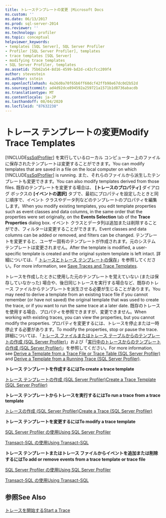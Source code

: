 ```yaml
---
title: トレーステンプレートの変更 |Microsoft Docs
ms.custom: ''
ms.date: 06/13/2017
ms.prod: sql-server-2014
ms.reviewer: ''
ms.technology: profiler
ms.topic: conceptual
helpviewer_keywords:
- templates [SQL Server], SQL Server Profiler
- Profiler [SQL Server Profiler], templates
- trace templates [SQL Server]
- modifying trace templates
- SQL Server Profiler, templates
ms.assetid: 75b62a54-8d16-4599-bd2d-c42cfcc209f4
author: stevestein
ms.author: sstein
ms.openlocfilehash: 4a26d0a70f65b6ff60dcf42ffb98e67dc0d2b52d
ms.sourcegitcommit: ad4d92dce894592a259721a1571b1d8736abacdb
ms.translationtype: MT
ms.contentlocale: ja-JP
ms.lasthandoff: 08/04/2020
ms.locfileid: "87632238"
---
```

# <a name="modify-trace-templates"></a><span data-ttu-id="e3260-102">トレース テンプレートの変更</span><span class="sxs-lookup"><span data-stu-id="e3260-102">Modify Trace Templates</span></span>
  <span data-ttu-id="e3260-103">[!INCLUDE[ssSqlProfiler](../../includes/sssqlprofiler-md.md)] を実行しているローカル コンピューター上のファイルに保存されたテンプレートは変更することができます。</span><span class="sxs-lookup"><span data-stu-id="e3260-103">You can modify templates that are saved in a file on the local computer on which [!INCLUDE[ssSqlProfiler](../../includes/sssqlprofiler-md.md)] is running.</span></span> <span data-ttu-id="e3260-104">また、それらのファイルから派生したテンプレートも変更できます。</span><span class="sxs-lookup"><span data-stu-id="e3260-104">You can also modify templates derived from those files.</span></span> <span data-ttu-id="e3260-105">既存のテンプレートを変更する場合は、 **[トレースのプロパティ]** ダイアログ ボックスの **[イベントの選択]** タブで、最初にプロパティを設定したときと同じ順序で、イベント クラスやデータ列などのテンプレートのプロパティを編集します。</span><span class="sxs-lookup"><span data-stu-id="e3260-105">When you modify existing templates, you edit template properties such as event classes and data columns, in the same order that the properties were set originally, on the **Events Selection** tab of the **Trace Properties** dialog box.</span></span> <span data-ttu-id="e3260-106">イベント クラスとデータ列は追加または削除することができ、フィルターは変更することができます。</span><span class="sxs-lookup"><span data-stu-id="e3260-106">Event classes and data columns can be added or removed, and filters can be changed.</span></span> <span data-ttu-id="e3260-107">テンプレートを変更すると、ユーザー固有のテンプレートが作成されます。元のシステム テンプレートは変更されません。</span><span class="sxs-lookup"><span data-stu-id="e3260-107">After the template is modified, a user-specific template is created and the original system template is left intact.</span></span> <span data-ttu-id="e3260-108">詳細については、「 [トレースとトレース テンプレートの保存](save-traces-and-trace-templates.md)」を参照してください。</span><span class="sxs-lookup"><span data-stu-id="e3260-108">For more information, see [Save Traces and Trace Templates](save-traces-and-trace-templates.md).</span></span>  
  
 <span data-ttu-id="e3260-109">トレースを作成したときに使用した元のテンプレートを覚えていない (または保存していなかった) 場合や、後日同じトレースを実行する場合など、既存のトレース ファイルからテンプレートを派生させる必要が生じることがあります。</span><span class="sxs-lookup"><span data-stu-id="e3260-109">You may need to derive a template from an existing trace file if you cannot remember (or have not saved) the original template that was used to create the trace, or if you want to run the same trace at a later date.</span></span> <span data-ttu-id="e3260-110">既存のトレースを使用する場合、プロパティを参照できますが、変更できません。</span><span class="sxs-lookup"><span data-stu-id="e3260-110">When working with existing traces, you can view the properties, but you cannot modify the properties.</span></span> <span data-ttu-id="e3260-111">プロパティを変更するには、トレースを停止または一時停止する必要があります。</span><span class="sxs-lookup"><span data-stu-id="e3260-111">To modify the properties, stop or pause the trace.</span></span> <span data-ttu-id="e3260-112">詳細については、「[トレース ファイルまたはトレース テーブルからのテンプレートの作成 &#40;SQL Server Profiler&#41;](sql-server-profiler.md)」および「[実行中のトレースからのテンプレートの作成 &#40;SQL Server Profiler&#41;](derive-a-template-from-a-running-trace-sql-server-profiler.md)」を参照してください。</span><span class="sxs-lookup"><span data-stu-id="e3260-112">For more information, see [Derive a Template from a Trace File or Trace Table &#40;SQL Server Profiler&#41;](sql-server-profiler.md) and [Derive a Template from a Running Trace &#40;SQL Server Profiler&#41;](derive-a-template-from-a-running-trace-sql-server-profiler.md).</span></span>  
  
 <span data-ttu-id="e3260-113">**トレース テンプレートを作成するには**</span><span class="sxs-lookup"><span data-stu-id="e3260-113">**To create a trace template**</span></span>  
  
 [<span data-ttu-id="e3260-114">トレース テンプレートの作成 &#40;SQL Server Profiler&#41;</span><span class="sxs-lookup"><span data-stu-id="e3260-114">Create a Trace Template &#40;SQL Server Profiler&#41;</span></span>](create-a-trace-template-sql-server-profiler.md)  
  
 <span data-ttu-id="e3260-115">**トレース テンプレートからトレースを実行するには**</span><span class="sxs-lookup"><span data-stu-id="e3260-115">**To run a trace from a trace template**</span></span>  
  
 [<span data-ttu-id="e3260-116">トレースの作成 &#40;SQL Server Profiler&#41;</span><span class="sxs-lookup"><span data-stu-id="e3260-116">Create a Trace &#40;SQL Server Profiler&#41;</span></span>](create-a-trace-sql-server-profiler.md)  
  
 <span data-ttu-id="e3260-117">**トレース テンプレートを変更するには**</span><span class="sxs-lookup"><span data-stu-id="e3260-117">**To modify a trace template**</span></span>  
  
 [<span data-ttu-id="e3260-118">SQL Server Profiler の使用</span><span class="sxs-lookup"><span data-stu-id="e3260-118">Using SQL Server Profiler</span></span>](../../database-engine/modify-a-trace-template-sql-server-profiler.md)  
  
 [<span data-ttu-id="e3260-119">Transact-SQL の使用</span><span class="sxs-lookup"><span data-stu-id="e3260-119">Using Transact-SQL</span></span>](../../relational-databases/sql-trace/modify-an-existing-trace-transact-sql.md)  
  
 <span data-ttu-id="e3260-120">**トレース テンプレートまたはトレース ファイルからイベントを追加または削除するには**</span><span class="sxs-lookup"><span data-stu-id="e3260-120">**To add or remove events from a trace template or trace file**</span></span>  
  
 [<span data-ttu-id="e3260-121">SQL Server Profiler の使用</span><span class="sxs-lookup"><span data-stu-id="e3260-121">Using SQL Server Profiler</span></span>](specify-events-and-data-columns-for-a-trace-file-sql-server-profiler.md)  
  
 [<span data-ttu-id="e3260-122">Transact-SQL の使用</span><span class="sxs-lookup"><span data-stu-id="e3260-122">Using Transact-SQL</span></span>](/sql/relational-databases/system-stored-procedures/sp-trace-setevent-transact-sql)  
  
## <a name="see-also"></a><span data-ttu-id="e3260-123">参照</span><span class="sxs-lookup"><span data-stu-id="e3260-123">See Also</span></span>  
 [<span data-ttu-id="e3260-124">トレースを開始する</span><span class="sxs-lookup"><span data-stu-id="e3260-124">Start a Trace</span></span>](start-a-trace.md)  
  
  
